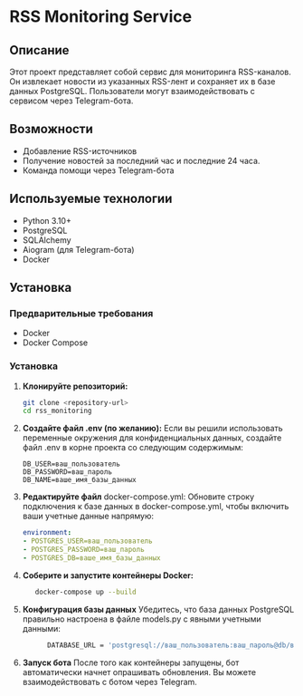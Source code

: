 # RSS Monitoring Service

## Описание

Этот проект представляет собой сервис для мониторинга RSS-каналов. Он извлекает новости из указанных RSS-лент и
сохраняет их в базе данных PostgreSQL. Пользователи могут взаимодействовать с сервисом через Telegram-бота.

## Возможности

- Добавление RSS-источников
- Получение новостей за последний час и последние 24 часа.
- Команда помощи через Telegram-бота

## Используемые технологии

- Python 3.10+
- PostgreSQL
- SQLAlchemy
- Aiogram (для Telegram-бота)
- Docker

## Установка

### Предварительные требования

- Docker
- Docker Compose

### Установка

1. **Клонируйте репозиторий:**

   ```bash
   git clone <repository-url>
   cd rss_monitoring

2. **Создайте файл .env (по желанию):**
   Если вы решили использовать переменные окружения для конфиденциальных данных, создайте файл .env в корне проекта со
   следующим содержимым:

     ```plaintext
   DB_USER=ваш_пользователь
   DB_PASSWORD=ваш_пароль
   DB_NAME=ваше_имя_базы_данных

3. **Редактируйте файл** docker-compose.yml:
   Обновите строку подключения к базе данных в docker-compose.yml, чтобы включить ваши учетные данные напрямую:

    ```yaml
   environment:
   - POSTGRES_USER=ваш_пользователь
   - POSTGRES_PASSWORD=ваш_пароль
   - POSTGRES_DB=ваше_имя_базы_данных

4. **Соберите и запустите контейнеры Docker:**

   ```bash
      docker-compose up --build

5. **Конфигурация базы данных**
   Убедитесь, что база данных PostgreSQL правильно настроена в файле models.py с явными учетными данными:

   ```bash
         DATABASE_URL = 'postgresql://ваш_пользователь:ваш_пароль@db/ваше_имя_базы_данных'

6. **Запуск бота**
   После того как контейнеры запущены, бот автоматически начнет опрашивать обновления. Вы можете взаимодействовать с
   ботом
   через Telegram.

